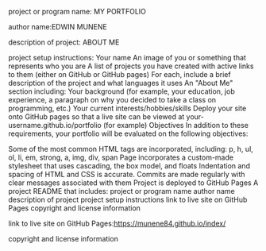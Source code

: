 project or program name: MY PORTFOLIO

author name:EDWIN MUNENE

description of project: ABOUT ME

project setup instructions:
Your name An image of you or something that represents who you are A list of projects you have created with active links to them (either on GitHub or GitHub pages) For each, include a brief description of the project and what languages it uses An "About Me" section including: Your background (for example, your education, job experience, a paragraph on why you decided to take a class on programming, etc.) Your current interests/hobbies/skills Deploy your site onto GitHub pages so that a live site can be viewed at your-username.github.io/portfolio (for example) Objectives In addition to these requirements, your portfolio will be evaluated on the following objectives:

Some of the most common HTML tags are incorporated, including: p, h, ul, ol, li, em, strong, a, img, div, span Page incorporates a custom-made stylesheet that uses cascading, the box model, and floats Indentation and spacing of HTML and CSS is accurate. Commits are made regularly with clear messages associated with them Project is deployed to GitHub Pages A project README that includes: project or program name author name description of project project setup instructions link to live site on GitHub Pages copyright and license information

link to live site on GitHub Pages:https://munene84.github.io/index/

copyright and license information
